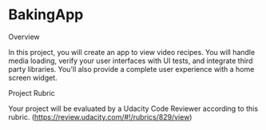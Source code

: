 # BakingApp

Overview

In this project, you will create an app to view video recipes. You will handle media loading, verify your user interfaces with UI tests, and integrate third party libraries. You'll also provide a complete user experience with a home screen widget.

Project Rubric

Your project will be evaluated by a Udacity Code Reviewer according to this rubric. (https://review.udacity.com/#!/rubrics/829/view)


